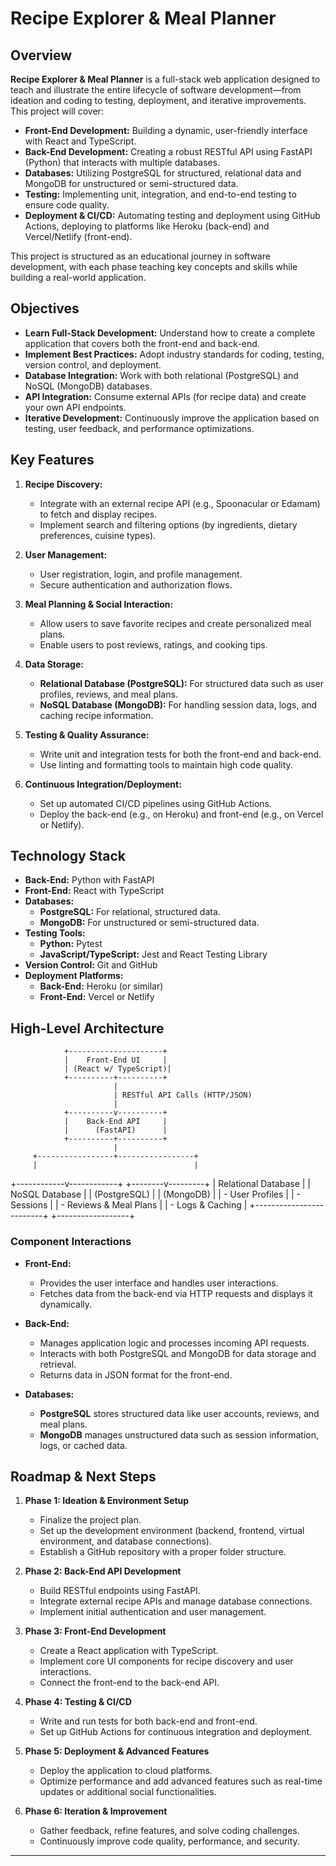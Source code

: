 # Recipe Explorer & Meal Planner

## Overview

**Recipe Explorer & Meal Planner** is a full-stack web application designed to teach and illustrate the entire lifecycle of software development—from ideation and coding to testing, deployment, and iterative improvements. This project will cover:

- **Front-End Development:** Building a dynamic, user-friendly interface with React and TypeScript.
- **Back-End Development:** Creating a robust RESTful API using FastAPI (Python) that interacts with multiple databases.
- **Databases:** Utilizing PostgreSQL for structured, relational data and MongoDB for unstructured or semi-structured data.
- **Testing:** Implementing unit, integration, and end-to-end testing to ensure code quality.
- **Deployment & CI/CD:** Automating testing and deployment using GitHub Actions, deploying to platforms like Heroku (back-end) and Vercel/Netlify (front-end).

This project is structured as an educational journey in software development, with each phase teaching key concepts and skills while building a real-world application.

## Objectives

- **Learn Full-Stack Development:** Understand how to create a complete application that covers both the front-end and back-end.
- **Implement Best Practices:** Adopt industry standards for coding, testing, version control, and deployment.
- **Database Integration:** Work with both relational (PostgreSQL) and NoSQL (MongoDB) databases.
- **API Integration:** Consume external APIs (for recipe data) and create your own API endpoints.
- **Iterative Development:** Continuously improve the application based on testing, user feedback, and performance optimizations.

## Key Features

1. **Recipe Discovery:**

   - Integrate with an external recipe API (e.g., Spoonacular or Edamam) to fetch and display recipes.
   - Implement search and filtering options (by ingredients, dietary preferences, cuisine types).

2. **User Management:**

   - User registration, login, and profile management.
   - Secure authentication and authorization flows.

3. **Meal Planning & Social Interaction:**

   - Allow users to save favorite recipes and create personalized meal plans.
   - Enable users to post reviews, ratings, and cooking tips.

4. **Data Storage:**

   - **Relational Database (PostgreSQL):** For structured data such as user profiles, reviews, and meal plans.
   - **NoSQL Database (MongoDB):** For handling session data, logs, and caching recipe information.

5. **Testing & Quality Assurance:**

   - Write unit and integration tests for both the front-end and back-end.
   - Use linting and formatting tools to maintain high code quality.

6. **Continuous Integration/Deployment:**
   - Set up automated CI/CD pipelines using GitHub Actions.
   - Deploy the back-end (e.g., on Heroku) and front-end (e.g., on Vercel or Netlify).

## Technology Stack

- **Back-End:** Python with FastAPI
- **Front-End:** React with TypeScript
- **Databases:**
  - **PostgreSQL:** For relational, structured data.
  - **MongoDB:** For unstructured or semi-structured data.
- **Testing Tools:**
  - **Python:** Pytest
  - **JavaScript/TypeScript:** Jest and React Testing Library
- **Version Control:** Git and GitHub
- **Deployment Platforms:**
  - **Back-End:** Heroku (or similar)
  - **Front-End:** Vercel or Netlify

## High-Level Architecture

                +---------------------+
                |    Front-End UI     |
                | (React w/ TypeScript)|
                +----------+----------+
                           |
                           | RESTful API Calls (HTTP/JSON)
                           |
                +----------v----------+
                |    Back-End API     |
                |      (FastAPI)      |
                +----------+----------+
                           |
         +-----------------+-----------------+
         |                                   |

+------------v------------+ +--------v---------+ | Relational Database | | NoSQL Database | | (PostgreSQL) | | (MongoDB) | | - User Profiles | | - Sessions | | - Reviews & Meal Plans | | - Logs & Caching | +-------------------------+ +------------------+

### Component Interactions

- **Front-End:**

  - Provides the user interface and handles user interactions.
  - Fetches data from the back-end via HTTP requests and displays it dynamically.

- **Back-End:**

  - Manages application logic and processes incoming API requests.
  - Interacts with both PostgreSQL and MongoDB for data storage and retrieval.
  - Returns data in JSON format for the front-end.

- **Databases:**
  - **PostgreSQL** stores structured data like user accounts, reviews, and meal plans.
  - **MongoDB** manages unstructured data such as session information, logs, or cached data.

## Roadmap & Next Steps

1. **Phase 1: Ideation & Environment Setup**

   - Finalize the project plan.
   - Set up the development environment (backend, frontend, virtual environment, and database connections).
   - Establish a GitHub repository with a proper folder structure.

2. **Phase 2: Back-End API Development**

   - Build RESTful endpoints using FastAPI.
   - Integrate external recipe APIs and manage database connections.
   - Implement initial authentication and user management.

3. **Phase 3: Front-End Development**

   - Create a React application with TypeScript.
   - Implement core UI components for recipe discovery and user interactions.
   - Connect the front-end to the back-end API.

4. **Phase 4: Testing & CI/CD**

   - Write and run tests for both back-end and front-end.
   - Set up GitHub Actions for continuous integration and deployment.

5. **Phase 5: Deployment & Advanced Features**

   - Deploy the application to cloud platforms.
   - Optimize performance and add advanced features such as real-time updates or additional social functionalities.

6. **Phase 6: Iteration & Improvement**
   - Gather feedback, refine features, and solve coding challenges.
   - Continuously improve code quality, performance, and security.

---
